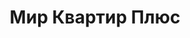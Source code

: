 --- 
title: "Мир Квартир Плюс" 
 
town: "Евпатория" 
tel: ["+380 (6569) 2-44-33, +38 (06569) 2-44-33, +38(06569)3-00-31"] 
address: "Россия, АР Крым, Евпатория г., ул. Фрунзе, 50/107" 
mail: "" 
--- 